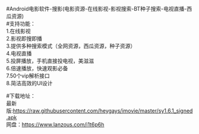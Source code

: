 #Android电影软件-搜影(电影资源-在线影视-影视搜索-BT种子搜索-电视直播-西瓜资源)
<br>
#支持功能：<br>
1.在线影视<br>
2.影视即搜即播<br>
3.提供多种搜索模式（全网资源，西瓜资源，种子资源）<br>
4.电视直播<br>
5.投屏播放，手机直接投电视，美滋滋<br>
6.倍速播放，快速观影必备<br>
7.50个vip解析接口<br>
8.简洁高效的UI设计<br>

#下载地址：<br>
最新版:https://raw.githubusercontent.com/heygays/imovie/master/sy1.6.1_signed.apk<br>
网盘：https://www.lanzous.com/i1t6p6h

